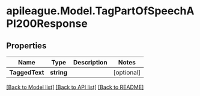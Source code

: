# apileague.Model.TagPartOfSpeechAPI200Response

## Properties

Name | Type | Description | Notes
------------ | ------------- | ------------- | -------------
**TaggedText** | **string** |  | [optional] 

[[Back to Model list]](../README.md#documentation-for-models) [[Back to API list]](../README.md#documentation-for-api-endpoints) [[Back to README]](../README.md)

